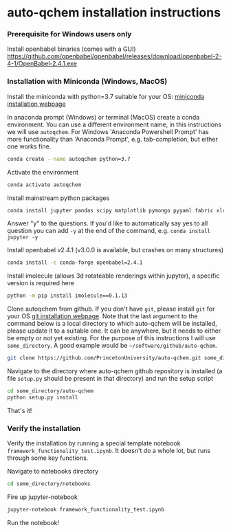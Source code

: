 # auto-qchem installation instructions

### Prerequisite for Windows users only
Install openbabel binaries (comes with a GUI)
https://github.com/openbabel/openbabel/releases/download/openbabel-2-4-1/OpenBabel-2.4.1.exe

### Installation with Miniconda (Windows, MacOS)

Install the miniconda with python=3.7 suitable for your OS: [miniconda installation webpage](https://docs.conda.io/en/latest/miniconda.html)

In anaconda prompt (Windows) or terminal (MacOS) create a conda environment. You can use a different environment name, in this instructions we will use ```autoqchem```.
For Windows 'Anaconda Powershell Prompt' has more functionality than 'Anaconda Prompt', e.g. tab-completion, but either
one works fine.
```bash
conda create --name autoqchem python=3.7
```
Activate the environment
```bash
conda activate autoqchem
```

Install mainstream python packages
```bash
conda install jupyter pandas scipy matplotlib pymongo pyyaml fabric xlrd appdirs
```
Answer "y" to the questions. If you'd like to automatically say yes to all question you can
add ```-y``` at the end of the command, e.g. ```conda install jupyter -y```

Install openbabel v2.4.1 (v3.0.0 is available, but crashes on many structures)
```bash
conda install -c conda-forge openbabel=2.4.1
```

Install imolecule (allows 3d rotateable renderings within jupyter), a specific version is required here
```bash
python -m pip install imolecule==0.1.13
```

Clone autoqchem from github. If you don't have ```git```, please install ```git``` for your OS [git installation webpage](https://git-scm.com/book/en/v2/Getting-Started-Installing-Git). Note that
 the last argument to the command below is a local directory to which auto-qchem will be installed, please update it to 
 a suitable one. It can be anywhere, but it needs to either be empty or not yet existing. For the purpose of this instructions I will use ```some_directory```.
  A good example would be ```~/software/github/auto-qchem```.
```bash
git clone https://github.com/PrincetonUniversity/auto-qchem.git some_directory
```
Navigate to the directory where auto-qchem github repository is installed (a file ```setup.py``` should be present in that directory) and run the setup script
```bash
cd some_directory/auto-qchem
python setup.py install
```

That's it!

### Verify the installation
Verify the installation by running a special template notebook ```framework_functionality_test.ipynb```. It doesn't do a whole lot, but 
runs through some key functions.

Navigate to notebooks directory
```bash
cd some_directory/notebooks
```
Fire up jupyter-notebook
```bash
jupyter-notebook framework_functionality_test.ipynb
```
Run the notebook!


